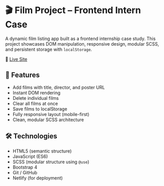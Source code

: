 # 🎬 Film Project – Frontend Intern Case

A dynamic film listing app built as a frontend internship case study. This project showcases DOM manipulation, responsive design, modular SCSS, and persistent storage with `localStorage`.

🔗 [Live Site](https://film-project1.netlify.app/)  


## 🔧 Features

- Add films with title, director, and poster URL  
- Instant DOM rendering  
- Delete individual films  
- Clear all films at once  
- Save films to localStorage  
- Fully responsive layout (mobile-first)  
- Clean, modular SCSS architecture



## 🛠️ Technologies

- HTML5 (semantic structure)  
- JavaScript (ES6)  
- SCSS (modular structure using `@use`)  
- Bootstrap 4  
- Git / GitHub  
- Netlify (for deployment)





